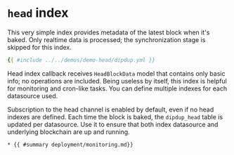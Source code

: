 # `head` index

This very simple index provides metadata of the latest block when it's baked. Only realtime data is processed; the synchronization stage is skipped for this index.

```yaml
{{ #include ../../demos/demo-head/dipdup.yml }}
```

Head index callback receives `HeadBlockData` model that contains only basic info; no operations are included. Being useless by itself, this index is helpful for monitoring and cron-like tasks. You can define multiple indexes for each datasource used.

Subscription to the head channel is enabled by default, even if no head indexes are defined. Each time the block is baked, the `dipdup_head` table is updated per datasource. Use it to ensure that both index datasource and underlying blockchain are up and running.

```admonish info title="See Also"
* {{ #summary deployment/monitoring.md}}
```
